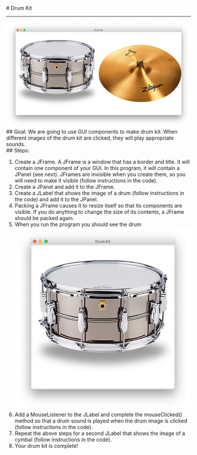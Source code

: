 
 <div id="recipeLeftColumn">
  # Drum Kit
  <hr/>
  <img src="./drumKit.png"/>
  <div id="recipeGoal">
   ## Goal:
   We are going to use GUI components to make drum kit. When different images of the drum kit are clicked, they will play appropriate sounds.
  </div>
 </div>
 <div id="recipeRightColumn">
  <div id="recipeSteps">
   ## Steps:
   <ol id="stepList">
    <li>
     Create a JFrame. A JFrame is a window that has a border and title. It will contain one component of your GUI. In this program, it will contain a JPanel (see next). JFrames are invisible when you create them, so you will need to make it visible (follow instructions in the code).
    </li>
    <li>
     Create a JPanel and add it to the JFrame.
    </li>
    <li>
     Create a JLabel that shows the image of a drum (follow instructions in the code) and add it to the JPanel.
     <li>
      Packing a JFrame causes it to resize itself so that its components are visible. If you do anything to change the size of its contents, a JFrame should be packed again.
     </li>
     <li>
      When you run the program you should see the drum
      <img src="./drum.png"/>
     </li>
    </li>
    <li>
     Add a MouseListener to the JLabel and complete the mouseClicked() method so that a drum sound is played when the drum image is clicked (follow instructions in the code).
    </li>
    <li>
     Repeat the above steps for a second JLabel that shows the image of a cymbal (follow instructions in the code).
    </li>
    <li>
     Your drum kit is complete!
    </li>
   </ol>
  </div>
 </div>

